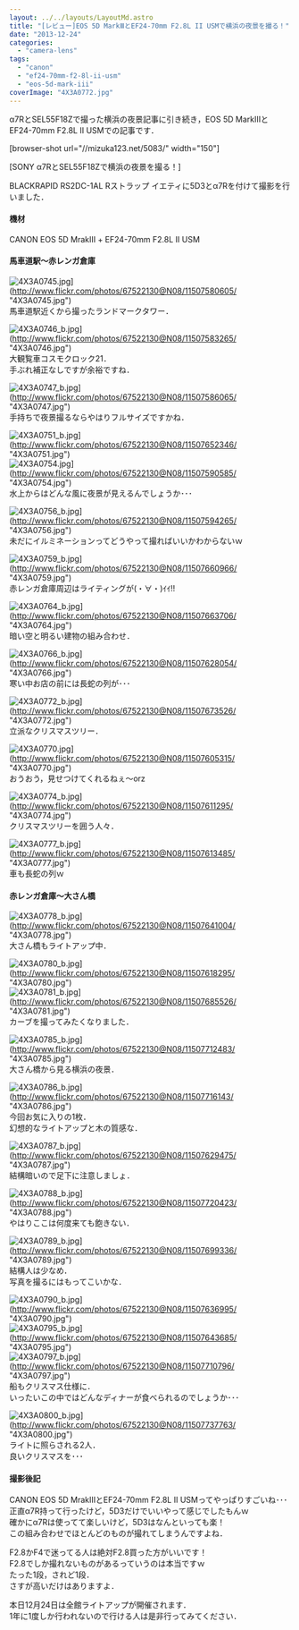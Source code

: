 ```yaml
---
layout: ../../layouts/LayoutMd.astro
title: "[レビュー]EOS 5D MarkⅢとEF24-70mm F2.8L II USMで横浜の夜景を撮る！"
date: "2013-12-24"
categories: 
  - "camera-lens"
tags: 
  - "canon"
  - "ef24-70mm-f2-8l-ii-usm"
  - "eos-5d-mark-iii"
coverImage: "4X3A0772.jpg"
---
```


α7RとSEL55F18Zで撮った横浜の夜景記事に引き続き，EOS 5D MarkⅢとEF24-70mm F2.8L II USMでの記事です．

\[browser-shot url="//mizuka123.net/5083/" width="150"\]

[SONY α7RとSEL55F18Zで横浜の夜景を撮る！]

BLACKRAPID RS2DC-1AL Rストラップ イエティに5D3とα7Rを付けて撮影を行いました．

#### 機材

CANON EOS 5D MrakⅢ + EF24-70mm F2.8L II USM

#### 馬車道駅～赤レンガ倉庫

![4X3A0745.jpg](/archive/images/11507580605_22ac6a9829_b.jpg)](http://www.flickr.com/photos/67522130@N08/11507580605/ "4X3A0745.jpg")  
馬車道駅近くから撮ったランドマークタワー．

![4X3A0746_b.jpg](/archive/images/11507583265_145d6a4036_b.jpg)](http://www.flickr.com/photos/67522130@N08/11507583265/ "4X3A0746.jpg")  
大観覧車コスモクロック21．  
手ぶれ補正なしですが余裕ですね．

![4X3A0747_b.jpg](/archive/images/11507586065_3031d63f35_b.jpg)](http://www.flickr.com/photos/67522130@N08/11507586065/ "4X3A0747.jpg")  
手持ちで夜景撮るならやはりフルサイズですかね．

![4X3A0751_b.jpg](/archive/images/11507652346_8b4a634074_b.jpg)](http://www.flickr.com/photos/67522130@N08/11507652346/ "4X3A0751.jpg")  
![4X3A0754.jpg](/archive/images/11507590585_cf6ffedb38_b_b.jpg)](http://www.flickr.com/photos/67522130@N08/11507590585/ "4X3A0754.jpg")  
水上からはどんな風に夜景が見えるんでしょうか･･･

![4X3A0756_b.jpg](/archive/images/11507594265_25a5673a0a_b.jpg)](http://www.flickr.com/photos/67522130@N08/11507594265/ "4X3A0756.jpg")  
未だにイルミネーションってどうやって撮ればいいかわからないｗ

![4X3A0759_b.jpg](/archive/images/11507660966_ae155db0f1_b.jpg)](http://www.flickr.com/photos/67522130@N08/11507660966/ "4X3A0759.jpg")  
赤レンガ倉庫周辺はライティングが(・∀・)ｲｲ!!

![4X3A0764_b.jpg](/archive/images/11507663706_5fd5d79ed5_b.jpg)](http://www.flickr.com/photos/67522130@N08/11507663706/ "4X3A0764.jpg")  
暗い空と明るい建物の組み合わせ．

![4X3A0766_b.jpg](/archive/images/11507628054_6726fd0b3e_b.jpg)](http://www.flickr.com/photos/67522130@N08/11507628054/ "4X3A0766.jpg")  
寒い中お店の前には長蛇の列が･･･

![4X3A0772_b.jpg](/archive/images/11507673526_d8135e22d0_b.jpg)](http://www.flickr.com/photos/67522130@N08/11507673526/ "4X3A0772.jpg")  
立派なクリスマスツリー．

![4X3A0770.jpg](/archive/images/11507605315_26a3f2eb06_b.jpg)](http://www.flickr.com/photos/67522130@N08/11507605315/ "4X3A0770.jpg")  
おうおう，見せつけてくれるねぇ～orz

![4X3A0774_b.jpg](/archive/images/11507611295_569acdd3f6_b.jpg)](http://www.flickr.com/photos/67522130@N08/11507611295/ "4X3A0774.jpg")  
クリスマスツリーを囲う人々．

![4X3A0777_b.jpg](/archive/images/11507613485_a2f01a4508_b.jpg)](http://www.flickr.com/photos/67522130@N08/11507613485/ "4X3A0777.jpg")  
車も長蛇の列ｗ

#### 赤レンガ倉庫～大さん橋

![4X3A0778_b.jpg](/archive/images/11507641004_8dc5190f0c_b.jpg)](http://www.flickr.com/photos/67522130@N08/11507641004/ "4X3A0778.jpg")  
大さん橋もライトアップ中．

![4X3A0780_b.jpg](/archive/images/11507618295_e4095629b5_b.jpg)](http://www.flickr.com/photos/67522130@N08/11507618295/ "4X3A0780.jpg")  
![4X3A0781_b.jpg](/archive/images/11507685526_102576178d_b.jpg)](http://www.flickr.com/photos/67522130@N08/11507685526/ "4X3A0781.jpg")  
カーブを撮ってみたくなりました．

![4X3A0785_b.jpg](/archive/images/11507712483_3952f9dfd6_b.jpg)](http://www.flickr.com/photos/67522130@N08/11507712483/ "4X3A0785.jpg")  
大さん橋から見る横浜の夜景．

![4X3A0786_b.jpg](/archive/images/11507716143_aea5decbd7_b.jpg)](http://www.flickr.com/photos/67522130@N08/11507716143/ "4X3A0786.jpg")  
今回お気に入りの1枚．  
幻想的なライトアップと木の質感な．

![4X3A0787_b.jpg](/archive/images/11507629475_ed19ccd913_b.jpg)](http://www.flickr.com/photos/67522130@N08/11507629475/ "4X3A0787.jpg")  
結構暗いので足下に注意しましょ．

![4X3A0788_b.jpg](/archive/images/11507720423_674133e90c_b.jpg)](http://www.flickr.com/photos/67522130@N08/11507720423/ "4X3A0788.jpg")  
やはりここは何度来ても飽きない．

![4X3A0789_b.jpg](/archive/images/11507699336_cd5e8d6af6_b.jpg)](http://www.flickr.com/photos/67522130@N08/11507699336/ "4X3A0789.jpg")  
結構人は少なめ．  
写真を撮るにはもってこいかな．

![4X3A0790_b.jpg](/archive/images/11507636995_06e95b6e24_b.jpg)](http://www.flickr.com/photos/67522130@N08/11507636995/ "4X3A0790.jpg")  
![4X3A0795_b.jpg](/archive/images/11507643685_c30813a604_b.jpg)](http://www.flickr.com/photos/67522130@N08/11507643685/ "4X3A0795.jpg")  
![4X3A0797_b.jpg](/archive/images/11507710796_3a63fbb67a_b.jpg)](http://www.flickr.com/photos/67522130@N08/11507710796/ "4X3A0797.jpg")  
船もクリスマス仕様に．  
いったいこの中ではどんなディナーが食べられるのでしょうか･･･

![4X3A0800_b.jpg](/archive/images/11507737763_6c94660342_b.jpg)](http://www.flickr.com/photos/67522130@N08/11507737763/ "4X3A0800.jpg")  
ライトに照らされる2人．  
良いクリスマスを･･･

#### 撮影後記

CANON EOS 5D MrakⅢとEF24-70mm F2.8L II USMってやっぱりすごいね･･･  
正直α7R持って行ったけど，5D3だけでいいやって感じでしたもんｗ  
確かにα7Rは使ってて楽しいけど，5D3はなんといっても楽！  
この組み合わせでほとんどのものが撮れてしまうんですよね．

F2.8かF4で迷ってる人は絶対F2.8買った方がいいです！  
F2.8でしか撮れないものがあるっていうのは本当ですｗ  
たった1段，されど1段．  
さすが高いだけはありますよ．

本日12月24日は全館ライトアップが開催されます．  
1年に1度しか行われないので行ける人は是非行ってみてください．
